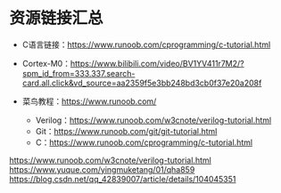 # 资源链接汇总
- C语言链接：https://www.runoob.com/cprogramming/c-tutorial.html
- Cortex-M0：https://www.bilibili.com/video/BV1YV411r7M2/?spm_id_from=333.337.search-card.all.click&vd_source=aa2359f5e3bb248bd3cb0f37e20a208f

- 菜鸟教程：https://www.runoob.com/
  - Verilog：https://www.runoob.com/w3cnote/verilog-tutorial.html
  - Git：https://www.runoob.com/git/git-tutorial.html
  - C：https://www.runoob.com/cprogramming/c-tutorial.html

https://www.runoob.com/w3cnote/verilog-tutorial.html
https://www.yuque.com/yingmuketang/01/qha859
https://blog.csdn.net/qq_42839007/article/details/104045351
